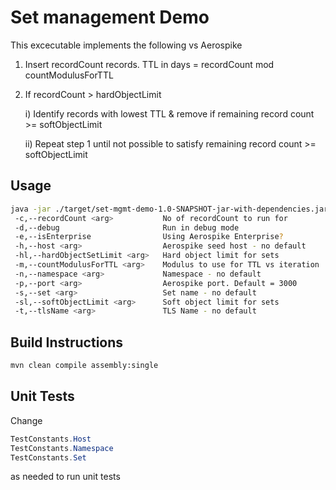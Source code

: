 # Set management Demo

This excecutable implements the following vs Aerospike

1. Insert recordCount records. TTL in days  = recordCount mod countModulusForTTL

2. If recordCount > hardObjectLimit

   i)	Identify records with lowest TTL & remove if remaining record count >= softObjectLimit

   ii)	Repeat step 1 until not possible to satisfy remaining record count >= softObjectLimit
   
## Usage

```bash
java -jar ./target/set-mgmt-demo-1.0-SNAPSHOT-jar-with-dependencies.jar
 -c,--recordCount <arg>           No of recordCount to run for
 -d,--debug                       Run in debug mode
 -e,--isEnterprise                Using Aerospike Enterprise?
 -h,--host <arg>                  Aerospike seed host - no default
 -hl,--hardObjectSetLimit <arg>   Hard object limit for sets
 -m,--countModulusForTTL <arg>    Modulus to use for TTL vs iteration
 -n,--namespace <arg>             Namespace - no default
 -p,--port <arg>                  Aerospike port. Default = 3000
 -s,--set <arg>                   Set name - no default
 -sl,--softObjectLimit <arg>      Soft object limit for sets
 -t,--tlsName <arg>               TLS Name - no default

```

## Build Instructions

```bash
mvn clean compile assembly:single
```

## Unit Tests

Change 

```java
TestConstants.Host
TestConstants.Namespace
TestConstants.Set
```

as needed to run unit tests

